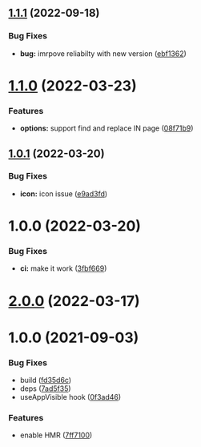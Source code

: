 ## [1.1.1](https://github.com/sawhney17/logseq-find-replace/compare/v1.1.0...v1.1.1) (2022-09-18)


### Bug Fixes

* **bug:** imrpove reliabilty with new version ([ebf1362](https://github.com/sawhney17/logseq-find-replace/commit/ebf136224fa1f2315e88dc3c7032969b27830e31))

# [1.1.0](https://github.com/sawhney17/logseq-find-replace/compare/v1.0.1...v1.1.0) (2022-03-23)


### Features

* **options:** support find and replace IN page ([08f71b9](https://github.com/sawhney17/logseq-find-replace/commit/08f71b9b145f78ef3a1f5e205ba5279e383692e3))

## [1.0.1](https://github.com/sawhney17/logseq-find-replace/compare/v1.0.0...v1.0.1) (2022-03-20)


### Bug Fixes

* **icon:** icon issue ([e9ad3fd](https://github.com/sawhney17/logseq-find-replace/commit/e9ad3fdfb315fcf1838f6f73cd9a28d34e4d72db))

# 1.0.0 (2022-03-20)


### Bug Fixes

* **ci:** make it work ([3fbf669](https://github.com/sawhney17/logseq-find-replace/commit/3fbf669e1bb5cca9a5c4e66d9a42906291303311))

# [2.0.0](https://github.com/pengx17/logseq-plugin-template-react/compare/v1.0.0...v2.0.0) (2022-03-17)

# 1.0.0 (2021-09-03)


### Bug Fixes

* build ([fd35d6c](https://github.com/pengx17/logseq-plugin-template-react/commit/fd35d6c098e030920da26a65c734940a27b604df))
* deps ([7ad5f35](https://github.com/pengx17/logseq-plugin-template-react/commit/7ad5f351a645029823c3ab4cc04db2476948943a))
* useAppVisible hook ([0f3ad46](https://github.com/pengx17/logseq-plugin-template-react/commit/0f3ad46e2fe8f9326e796fb50f8f32d5c66d9bf8))


### Features

* enable HMR ([7ff7100](https://github.com/pengx17/logseq-plugin-template-react/commit/7ff7100552180c6d14f3df37a449b704da29270d))
